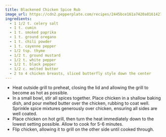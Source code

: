 ```yaml
---
title: Blackened Chicken Spice Rub
image_url: https://cdn2.pepperplate.com/recipes/2445bce161a7420a8161427e34938e4f.jpg
ingredients:
  - 1 1/2 t. celery salt
  - 1 t. cumin
  - 1 t. smoked paprika
  - 1 t. ground oregano
  - 1 t. chili powder
  - 1 t. cayenne pepper
  - 1/2 tsp. thyme
  - 1/2 t. ground mustard
  - 1/2 t. white pepper
  - 1/2 t. black pepper
  - 1/2 c. melted butter
  - 2 to 4 chicken breasts, sliced butterfly style down the center
---
```


* Heat outside grill to preheat, closing the lid and allowing the grill to become as hot as possible.
* In a small bowl, stir all spices together. Place chicken in a shallow baking dish, and pour melted butter over the chicken, rubbing to coat well. Sprinkle spice mixtures generously over chicken, ensuring all sides are well coated.
* Place chicken on hot grill, then turn the heat immediately down to the lowest setting possible. Allow to cook for 5-6 minutes.
* Flip chicken, allowing it to grill on the other side until cooked through.
